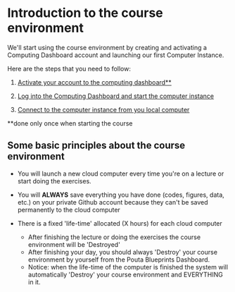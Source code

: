 # Introduction to the course environment

We'll start using the course environment by creating and activating a Computing Dashboard account and launching our first Computer Instance. 

Here are the steps that you need to follow:

 1. [Activate your account to the computing dashboard\*\*](activate-pb-account.md)
 
 2. [Log into the Computing Dashboard and start the computer instance](log-in-to-pb-and-access.md)
 
 3. [Connect to the computer instance from you local computer](log-in-to-pb-and-access.md#access)
 
\*\*done only once when starting the course

## Some basic principles about the course environment

- You will launch a new cloud computer every time you're on a lecture or start doing the exercises.

- You will **ALWAYS** save everything you have done (codes, figures, data, etc.) on your private Github account because they can't be saved 
permanently to the cloud computer 

- There is a fixed 'life-time' allocated (X hours) for each cloud computer

  - After finishing the lecture or doing the exercises the course environment will be 'Destroyed'
  - After finishing your day, you should always 'Destroy' your course environment by yourself from the Pouta Blueprints Dashboard.
  - Notice: when the life-time of the computer is finished the system will automatically 'Destroy' your course environment and EVERYTHING in it.

